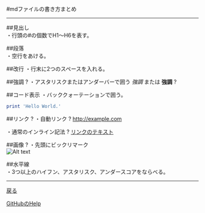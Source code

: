 #mdファイルの書き方まとめ
***  

##見出し  
・行頭の#の個数でH1～H6を表す。  


##段落  
・空行をあける。  


##改行
・行末に2つのスペースを入れる。


##強調 ?
・アスタリスクまたはアンダーバーで囲う
*強調* または __強調__ ?


##コード表示
・バッククォーテーションで囲う。  

```ruby:hoge.rb
print 'Hello World.'
```


##リンク ?
・自動リンク ?
<http://example.com>  

・通常のインライン記法 ?
[リンクのテキスト](リンクのアドレス "リンクのタイトル")


##画像 ?
・先頭にビックリマーク  
![Alt text](/path/to/img.jpg)  


##水平線  
・3つ以上のハイフン、アスタリスク、アンダースコアをならべる。  
***  


[戻る](../README.md)  


[GitHubのHelp](https://help.github.com/articles/basic-writing-and-formatting-syntax/)
